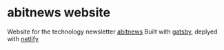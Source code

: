 # abitnews website

<!-- [![Netlify Status](https://api.netlify.com/api/v1/badges/cbffde1c-c4aa-473e-b015-8e2266ed0569/deploy-status)](https://app.netlify.com/sites/abitnews/deploys) -->

Website for the technology newsletter [abitnews](https://abitnews.com)
Built with [gatsby](https://www.gatsbyjs.org/), deplyed with [netlify](https://www.netlify.com/)
